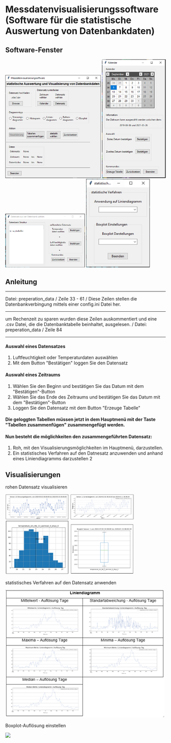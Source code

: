 # Messdatenvisualisierungssoftware (Software für die statistische Auswertung von Datenbankdaten)

## Software-Fenster

<img src="images/Software_Hauptmenu.PNG" width="300"> <img src="images/Software_Kalender.PNG" width="200"> <img src="images/Software_Datensatz.PNG" width="250"> <img src="images/Software_Statistik.PNG" width="200">

## Anleitung

_______________________
Datei: preperation_data /
Zeile 33 - 61 /
Diese Zeilen stellen die Datenbankverbingung mittels einer config.ini Datei her.
_______________________
um Rechenzeit zu sparen wurden diese Zeilen auskommentiert und eine .csv Datei, die die Datenbanktabelle beinhaltet, ausgelesen. /
Datei: preperation_data /
Zeile 84
_______________________

#### Auswahl eines Datensatzes
1. Luftfeuchtigkeit oder Temperaturdaten auswählen
2. Mit dem Button "Bestätigen" loggen Sie den Datensatz

#### Auswahl eines Zeitraums
1. Wählen Sie den Beginn und bestätigen Sie das Datum mit dem "Bestätigen"-Button
2. Wählen Sie das Ende des Zeitraums und bestätigen Sie das Datum mit dem "Bestätigen"-Button
3. Loggen Sie den Datensatz mit dem Button "Erzeuge Tabelle"

#### Die geloggten Tabellen müssen jetzt in dem Hauptmenü mit der Taste "Tabellen zusammenfügen" zusammengefügt werden.
#### Nun besteht die möglichkeiten den zusammengeführten Datensatz:
1. Roh, mit den Visualisierungsmöglichkeiten im Hauptmenü, darzustellen.
2. Ein statistisches Verfahren auf den Datnesatz anzuwenden und anhand eines Liniendiagramms darzustellen
2
## Visualisierungen
rohen Datensatz visualisieren

<img src="images/streuungsdiagramm.PNG" width="200"> <img src="images/liniendiagramm.PNG" width="200"> <img src="images/Histogramm.PNG" width="200"> <img src="images/boxplot.PNG" width="200">

statistisches Verfahren auf den Datensatz anwenden           

<img src="images/statistische_Verfahren.PNG" width="500">    

Boxplot-Auflösung einstellen

<img src="images/boxplot_auflösungen.PNG" width="500">



